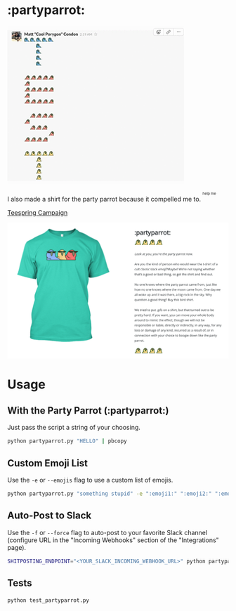 # :partyparrot:

![partyparrot](media/example.gif)

I also made a shirt for the party parrot because it compelled me to. <sup><sup><sup>help me</sup></sup></sup>

[Teespring Campaign](https://teespring.com/partyparrot)

[![teespring campaign](media/teespring.png)](https://teespring.com/partyparrot)

# Usage

## With the Party Parrot (:partyparrot:)

Just pass the script a string of your choosing.

```bash
python partyparrot.py "HELLO" | pbcopy
```

## Custom Emoji List

Use the `-e` or `--emojis` flag to use a custom list of emojis.

```bash
python partyparrot.py "something stupid" -e ":emoji1:" ":emoji2:" ":emoji3:" ":emoji4:" | pbcopy
```

## Auto-Post to Slack

Use the `-f` or `--force` flag to auto-post to your favorite Slack channel (configure URL in the "Incoming Webhooks" section of the "Integrations" page).

```bash
SHITPOSTING_ENDPOINT="<YOUR_SLACK_INCOMING_WEBHOOK_URL>" python partyparrot.py "something stupid" -f
```

## Tests

`python test_partyparrot.py`

